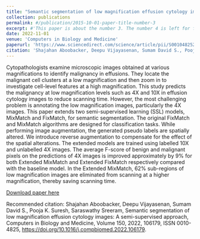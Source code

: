 ```yaml
---
title: "Semantic segmentation of low magnification effusion cytology images: A semi-supervised approach"
collection: publications
permalink: #/publication/2015-10-01-paper-title-number-3
excerpt: #'This paper is about the number 3. The number 4 is left for future work.'
date: 2022-11-01
venue: 'Computers in Biology and Medicine'
paperurl: 'https://www.sciencedirect.com/science/article/pii/S0010482522008873'
citation: 'Shajahan Aboobacker, Deepu Vijayasenan, Sumam David S., Pooja K. Suresh, Saraswathy Sreeram, Semantic segmentation of low magnification effusion cytology images: A semi-supervised approach, Computers in Biology and Medicine, Volume 150, 2022, 106179, ISSN 0010-4825, https://doi.org/10.1016/j.compbiomed.2022.106179.'
---
```

Cytopathologists examine microscopic images obtained at various magnifications to identify malignancy in effusions. They locate the malignant cell clusters at a low magnification and then zoom in to investigate cell-level features at a high magnification. This study predicts the malignancy at low magnification levels such as 4X and 10X in effusion cytology images to reduce scanning time. However, the most challenging problem is annotating the low magnification images, particularly the 4X images. This paper extends two semi-supervised learning (SSL) models, MixMatch and FixMatch, for semantic segmentation. The original FixMatch and MixMatch algorithms are designed for classification tasks. While performing image augmentation, the generated pseudo labels are spatially altered. We introduce reverse augmentation to compensate for the effect of the spatial alterations. The extended models are trained using labelled 10X and unlabelled 4X images. The average F-score of benign and malignant pixels on the predictions of 4X images is improved approximately by 9% for both Extended MixMatch and Extended FixMatch respectively compared with the baseline model. In the Extended MixMatch, 62% sub-regions of low magnification images are eliminated from scanning at a higher magnification, thereby saving scanning time.

[Download paper here](https://www.sciencedirect.com/science/article/pii/S0010482522008873)

Recommended citation: Shajahan Aboobacker, Deepu Vijayasenan, Sumam David S., Pooja K. Suresh, Saraswathy Sreeram,
Semantic segmentation of low magnification effusion cytology images: A semi-supervised approach,
Computers in Biology and Medicine,
Volume 150,
2022,
106179,
ISSN 0010-4825,
https://doi.org/10.1016/j.compbiomed.2022.106179.
